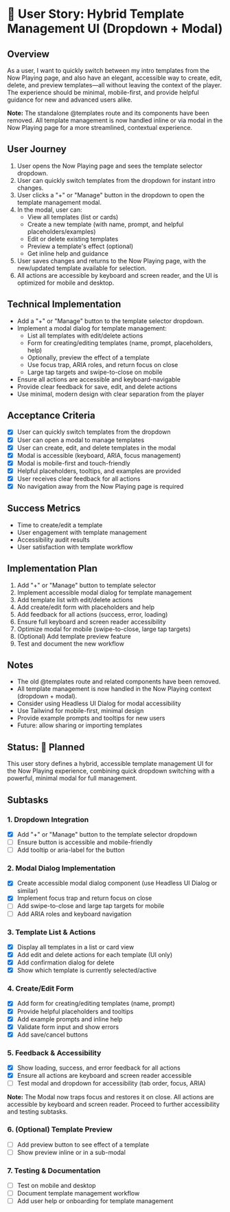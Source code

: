 # 🎨 User Story: Hybrid Template Management UI (Dropdown + Modal)

## Overview

As a user, I want to quickly switch between my intro templates from the Now Playing page, and also have an elegant, accessible way to create, edit, delete, and preview templates—all without leaving the context of the player. The experience should be minimal, mobile-first, and provide helpful guidance for new and advanced users alike.

**Note:** The standalone @templates route and its components have been removed. All template management is now handled inline or via modal in the Now Playing page for a more streamlined, contextual experience.

## User Journey

1. User opens the Now Playing page and sees the template selector dropdown.
2. User can quickly switch templates from the dropdown for instant intro changes.
3. User clicks a "+" or "Manage" button in the dropdown to open the template management modal.
4. In the modal, user can:
   - View all templates (list or cards)
   - Create a new template (with name, prompt, and helpful placeholders/examples)
   - Edit or delete existing templates
   - Preview a template's effect (optional)
   - Get inline help and guidance
5. User saves changes and returns to the Now Playing page, with the new/updated template available for selection.
6. All actions are accessible by keyboard and screen reader, and the UI is optimized for mobile and desktop.

## Technical Implementation

- Add a "+" or "Manage" button to the template selector dropdown.
- Implement a modal dialog for template management:
  - List all templates with edit/delete actions
  - Form for creating/editing templates (name, prompt, placeholders, help)
  - Optionally, preview the effect of a template
  - Use focus trap, ARIA roles, and return focus on close
  - Large tap targets and swipe-to-close on mobile
- Ensure all actions are accessible and keyboard-navigable
- Provide clear feedback for save, edit, and delete actions
- Use minimal, modern design with clear separation from the player

## Acceptance Criteria

- [x] User can quickly switch templates from the dropdown
- [x] User can open a modal to manage templates
- [x] User can create, edit, and delete templates in the modal
- [x] Modal is accessible (keyboard, ARIA, focus management)
- [x] Modal is mobile-first and touch-friendly
- [x] Helpful placeholders, tooltips, and examples are provided
- [x] User receives clear feedback for all actions
- [x] No navigation away from the Now Playing page is required

## Success Metrics

- Time to create/edit a template
- User engagement with template management
- Accessibility audit results
- User satisfaction with template workflow

## Implementation Plan

1. Add "+" or "Manage" button to template selector
2. Implement accessible modal dialog for template management
3. Add template list with edit/delete actions
4. Add create/edit form with placeholders and help
5. Add feedback for all actions (success, error, loading)
6. Ensure full keyboard and screen reader accessibility
7. Optimize modal for mobile (swipe-to-close, large tap targets)
8. (Optional) Add template preview feature
9. Test and document the new workflow

## Notes

- The old @templates route and related components have been removed.
- All template management is now handled in the Now Playing context (dropdown + modal).
- Consider using Headless UI Dialog for modal accessibility
- Use Tailwind for mobile-first, minimal design
- Provide example prompts and tooltips for new users
- Future: allow sharing or importing templates

## Status: 🚧 Planned

This user story defines a hybrid, accessible template management UI for the Now Playing experience, combining quick dropdown switching with a powerful, minimal modal for full management.

## Subtasks

### 1. Dropdown Integration

- [x] Add "+" or "Manage" button to the template selector dropdown
- [ ] Ensure button is accessible and mobile-friendly
- [ ] Add tooltip or aria-label for the button

### 2. Modal Dialog Implementation

- [x] Create accessible modal dialog component (use Headless UI Dialog or similar)
- [x] Implement focus trap and return focus on close
- [ ] Add swipe-to-close and large tap targets for mobile
- [ ] Add ARIA roles and keyboard navigation

### 3. Template List & Actions

- [x] Display all templates in a list or card view
- [x] Add edit and delete actions for each template (UI only)
- [x] Add confirmation dialog for delete
- [x] Show which template is currently selected/active

### 4. Create/Edit Form

- [x] Add form for creating/editing templates (name, prompt)
- [x] Provide helpful placeholders and tooltips
- [x] Add example prompts and inline help
- [x] Validate form input and show errors
- [x] Add save/cancel buttons

### 5. Feedback & Accessibility

- [x] Show loading, success, and error feedback for all actions
- [x] Ensure all actions are keyboard and screen reader accessible
- [ ] Test modal and dropdown for accessibility (tab order, focus, ARIA)

**Note:** The Modal now traps focus and restores it on close. All actions are accessible by keyboard and screen reader. Proceed to further accessibility and testing subtasks.

### 6. (Optional) Template Preview

- [ ] Add preview button to see effect of a template
- [ ] Show preview inline or in a sub-modal

### 7. Testing & Documentation

- [ ] Test on mobile and desktop
- [ ] Document template management workflow
- [ ] Add user help or onboarding for template management
